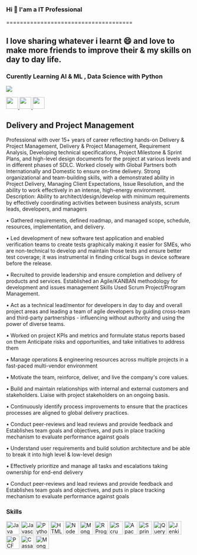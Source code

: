 ### Hi  👋 I'am a IT Professional 
=====================================

I love sharing whatever i learnt 😄 and love to make more friends to improve their & my skills on day to day life.
------------------------------------

### Curently Learning AI & ML , Data Science with Python

<a href="https://www.twitter.com/kumaryslp" target="_blank" rel="noreferrer"><img
src="https://img.shields.io/twitter/follow/kumaryslp?logo=twitter&style=for-the-badge&color=0891b2&labelColor=1c1917"
/></a>


<p align="left"> 
  <a href="https://www.github.com/prasanthyedithe" target="_blank" rel="noreferrer">
    <img src="https://raw.githubusercontent.com/danielcranney/readme-generator/main/public/icons/socials/github.svg" width="32" height="32" />
  </a> 
  <a href="https://www.linkedin.com/in/yslprasanthkumar/" target="_blank" rel="noreferrer">
    <img src="https://raw.githubusercontent.com/danielcranney/readme-generator/main/public/icons/socials/linkedin.svg" width="32" height="32" />
  </a> 
  <a href="https://www.twitter.com/kumaryslp" target="_blank" rel="noreferrer">
    <img src="https://raw.githubusercontent.com/danielcranney/readme-generator/main/public/icons/socials/twitter.svg" width="32" height="32" />
  </a>
</p>

## Delivery and Project Management

Professional with over 15+ years of career reflecting hands-on Delivery & Project Management, Delivery & Project Management, Requirement Analysis, Developing technical specifications, Project Milestone & Sprint Plans, and high-level design documents for the project at various levels and in different phases of SDLC. Worked closely with Global Partners both Internationally and Domestic to ensure on-time delivery. Strong organizational and team-building skills, with a demonstrated ability in Project Delivery, Managing Client Expectations, Issue Resolution, and the ability to work effectively in an intense, high-energy environment.
Description: Ability to architect/design/develop with minimum requirements by effectively coordinating activities between business analysts, scrum leads, developers, and managers

• Gathered requirements, defined roadmap, and managed scope, schedule, resources, implementation, and delivery.

• Led development of new software test application and enabled verification teams to create tests graphically making it easier for SMEs, who are non-technical to develop and maintain those tests and ensure better test coverage; it was instrumental in finding critical bugs in device software before the release.

• Recruited to provide leadership and ensure completion and delivery of products and services. Established an Agile/KANBAN methodology for development and issues management Skills Used Scrum Project/Program Management.

• Act as a technical lead/mentor for developers in day to day and overall project areas and leading a team of agile developers by guiding cross-team and third-party partnerships - influencing without authority and using the power of diverse teams.

• Worked on project KPIs and metrics and formulate status reports based on them Anticipate risks and opportunities, and take initiatives to address them

• Manage operations & engineering resources across multiple projects in a fast-paced multi-vendor environment

• Motivate the team, reinforce, deliver, and live the company's core values.

• Build and maintain relationships with internal and external customers and stakeholders. Liaise with project stakeholders on an ongoing basis.

• Continuously identify process improvements to ensure that the practices processes are aligned to global delivery practices.

• Conduct peer-reviews and lead reviews and provide feedback and Establishes team goals and objectives, and puts in place tracking mechanism to evaluate performance against goals

• Understand user requirements and build solution architecture and be able to break it into high level & low-level design

• Effectively prioritize and manage all tasks and escalations taking ownership for end-end delivery

• Conduct peer-reviews and lead reviews and provide feedback and Establishes team goals and objectives, and puts in place tracking mechanism to evaluate performance against goals

### Skills

<p align="left">

  
<p align="left">
<a href="https://www.java.com/en/" target="_blank" rel="noreferrer"><img src="https://svgrepo.com/show/184143/java.svg" width="36" height="36" alt="Java" /></a>
<a href="https://developer.mozilla.org/en-US/docs/Web/JavaScript" target="_blank" rel="noreferrer"><img src="https://raw.githubusercontent.com/danielcranney/readme-generator/main/public/icons/skills/javascript-colored.svg" width="36" height="36" alt="Javascript" /></a>
<a href="https://www.python.org/" target="_blank" rel="noreferrer"><img src="https://raw.githubusercontent.com/danielcranney/readme-generator/main/public/icons/skills/python-colored.svg" width="36" height="36" alt="Python" /></a>
<a href="https://developer.mozilla.org/en-US/docs/Glossary/HTML5" target="_blank" rel="noreferrer"><img src="https://raw.githubusercontent.com/danielcranney/readme-generator/main/public/icons/skills/html5-colored.svg" width="36" height="36" alt="HTML5" /></a>
<a href="https://nodejs.org/en/" target="_blank" rel="noreferrer"><img src="https://raw.githubusercontent.com/danielcranney/readme-generator/main/public/icons/skills/nodejs-colored.svg" width="36" height="36" alt="NodeJS" /></a>
<a href="https://www.mongodb.com/" target="_blank" rel="noreferrer"><img src="https://raw.githubusercontent.com/danielcranney/readme-generator/main/public/icons/skills/mongodb-colored.svg" width="36" height="36" alt="MongoDB" /></a>
<a href="https://www.scaledagileframework.com/" target="_blank" rel="noreferrer"><img src="https://encrypted-tbn0.gstatic.com/images?q=tbn:ANd9GcReenaHW13DG0WIxuTpSsBc4h4WBYZE6YImSZkuP0JMiSlItWoR39lvgznbqoO58OnuCJg&usqp=CAU" width="36" height="36" alt="R Programming" /></a>
<a href="https://www.scrum.org/" target="_blank" rel="noreferrer"><img src="https://media.licdn.com/dms/image/C560BAQFzF6WZjNSHkQ/company-logo_200_200/0/1522074989702?e=2147483647&v=beta&t=tlpf3ry8f53qJBr8HUJCO0xDvF2XGVU0s5a12Sg0AIE" width="36" height="36" alt="Scrum" /></a>
<a href="https://solr.apache.org/" target="_blank" rel="noreferrer">
<img src="https://upload.wikimedia.org/wikipedia/commons/thumb/c/cd/Apache_Solr_logo.svg/1200px-Apache_Solr_logo.svg.png" width="36" height="36" alt="Apache Solr" /></a>
<a href="https://spring.io/projects/spring-boot" target="_blank" rel="noreferrer">
<img src="https://static.javatpoint.com/springboot/images/spring-boot-tutorial.jpg" width="36" height="36" alt="Spring Boot" /></a>
<a href="https://jquery.com/" target="_blank" rel="noreferrer">
<img src="https://e7.pngegg.com/pngimages/662/163/png-clipart-jquery-logo-web-development-jquery-ui-javascript-computer-icons-jqlogo-emblem-label.png" 
width="36" height="36" alt="jQuery" /></a>
<a href="https://www.jenkins.io/" target="_blank" rel="noreferrer">
<img src="https://upload.wikimedia.org/wikipedia/commons/thumb/e/e9/Jenkins_logo.svg/1200px-Jenkins_logo.svg.png" 
width="36" height="36" alt="Jenkins" /></a>
<a href="https://www.cloudfoundry.org/" target="_blank" rel="noreferrer">
<img src="https://yt3.googleusercontent.com/3wruKtq2IFlmKGhnGKpPnriFpbd2LPK3-bMx3lr_gCez2UESBnqYXNw-S1p9_HXvbv5W_e6VSWI=s900-c-k-c0x00ffffff-no-rj" 
width="36" height="36" alt="PCF" /></a>
<a href="https://cassandra.apache.org/_/index.html" target="_blank" rel="noreferrer">
<img src="https://cassandra.apache.org/assets/img/logo-white.svg" 
width="36" height="36" alt="Cassandra" /></a>
  <a href="https://www.mongodb.com/" target="_blank" rel="noreferrer">
<img src="https://webimages.mongodb.com/_com_assets/cms/kuyjf3vea2hg34taa-horizontal_default_slate_blue.svg?auto=format%252Ccompress" 
width="36" height="36" alt="MongoDB" /></a>
</p>



